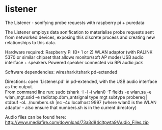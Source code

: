 # listener
The Listener - sonifying probe requests with raspberry pi + puredata

The Listener employs data sonification to materialise probe requests sent from networked devices, exposing this discrete process and creating new relationships to this data.

Hardware required:
Raspberry Pi (B+ 1 or 2)
WLAN adaptor (with RALINK 5370 or similar chipset that allows monitor/soft AP mode)
USB audio interface + speakers
Powered speaker connected via RPi audio jack

Software dependencies:
wireshark/tshark
pd-extended

Directions: open 'Listener.pd' in pd-extended, with the USB audio interface as the output.  
From command line run: sudo tshark -I -l -i wlan0 -T fields -e wlan.sa -e wlan_mgt.ssid -e radiotap.dbm_antsignal type mgt subtype probereq | stdbuf -oL ./numbers.sh |nc -4u localhost 9997
(where wlan0 is the WLAN adaptor - also ensure that numbers.sh is in the current directory)

Audio files can be found here: http://www.mediafire.com/download/73a3d84cltpwta9/Audio_Files.zip
